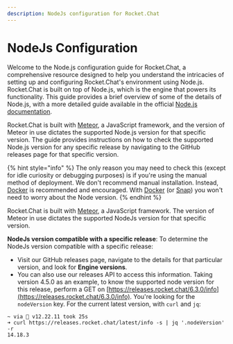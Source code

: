 ```yaml
---
description: NodeJs configuration for Rocket.Chat
---
```


# NodeJs Configuration

Welcome to the Node.js configuration guide for Rocket.Chat, a comprehensive resource designed to help you understand the intricacies of setting up and configuring Rocket.Chat's environment using Node.js. Rocket.Chat is built on top of Node.js, which is the engine that powers its functionality. This guide provides a brief overview of some of the details of Node.js, with a more detailed guide available in the official [Node.js documentation](https://nodejs.org/en/docs).

Rocket.Chat is built with  [Meteor](https://meteor.com), a JavaScript framework, and the version of Meteor in use dictates the supported Node.js version for that specific version. The guide provides instructions on how to check the supported Node.js version for any specific release by navigating to the GitHub releases page for that specific version.

{% hint style="info" %}
The only reason you may need to check this (except for idle curiosity or debugging purposes) is if you're using the manual method of deployment. We don't recommend manual installation. Instead, [Docker](../../deploy/deploy-rocket.chat/deploy-with-docker-and-docker-compose.md) is recommended and encouraged. With [Docker](../../deploy/deploy-rocket.chat/deploy-with-docker-and-docker-compose.md) (or [Snap](../../deploy/deploy-rocket.chat/deploy-with-snaps.md)) you won't need to worry about the Node version.
{% endhint %}



Rocket.Chat is built with [Meteor](https://meteor.com), a JavaScript framework. The version of Meteor in use dictates the supported NodeJs version for that specific version.

**NodeJs version compatible with a specific release**: To determine the NodeJs version compatible with a specific release:

* Visit our GitHub releases page, navigate to the details for that particular version, and look for **Engine versions**.
* You can also use our releases API to access this information. Taking version 4.5.0 as an example, to know the supported node version for this release, perform a GET on [https://releases.rocket.chat/6.3.0/info](https://releases.rocket.chat/6.3.0/info). You're looking for the `nodeVersion` key. For the current latest version, with `curl` and `jq`:

```
~ via  v12.22.11 took 25s
➜ curl https://releases.rocket.chat/latest/info -s | jq '.nodeVersion' -r
14.18.3
```
